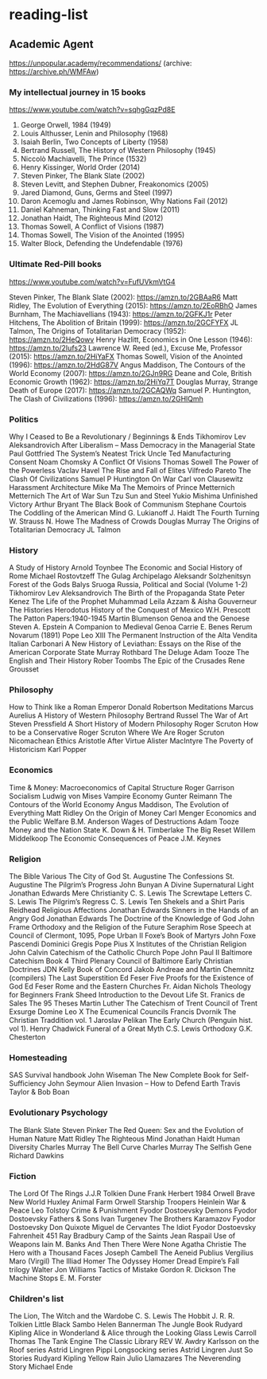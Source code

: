 # reading-list

## Academic Agent
https://unpopular.academy/recommendations/ (archive: https://archive.ph/WMFAw)

### My intellectual journey in 15 books
https://www.youtube.com/watch?v=sqhgGqzPd8E

1. George Orwell, 1984 (1949)
2. Louis Althusser, Lenin and Philosophy (1968)
3. Isaiah Berlin, Two Concepts of Liberty (1958)
4. Bertrand Russell, The History of Western Philosophy (1945)
5. Niccolò Machiavelli, The Prince (1532)
6. Henry Kissinger, World Order (2014)
7. Steven Pinker, The Blank Slate (2002)
8. Steven Levitt, and Stephen Dubner, Freakonomics (2005)
9. Jared Diamond, Guns, Germs and Steel (1997)
10. Daron Acemoglu and James Robinson, Why Nations Fail (2012)
11. Daniel Kahneman, Thinking Fast and Slow (2011)
12. Jonathan Haidt, The Righteous Mind (2012)
13. Thomas Sowell, A Conflict of Visions (1987)
14. Thomas Sowell, The Vision of the Anointed (1995)
15. Walter Block, Defending the Undefendable (1976)

### Ultimate Red-Pill books
https://www.youtube.com/watch?v=FufUVkmVtG4

Steven Pinker, The Blank Slate (2002): https://amzn.to/2GBAaR6
Matt Ridley, The Evolution of Everything (2015): https://amzn.to/2EoRBhO
James Burnham, The Machiavellians (1943): https://amzn.to/2GFKJ1r
Peter Hitchens, The Abolition of Britain (1999): https://amzn.to/2GCFYFX
JL Talmon, The Origins of Totalitarian Democracy (1952): https://amzn.to/2HeQowv
Henry Hazlitt, Economics in One Lesson (1946): https://amzn.to/2Iufs23
Lawrence W. Reed (ed.), Excuse Me, Professor (2015): https://amzn.to/2HiYaFX
Thomas Sowell, Vision of the Anointed (1996): https://amzn.to/2HdG87V
Angus Maddison, The Contours of the World Economy (2007): https://amzn.to/2GJn9RG
Deane and Cole, British Economic Growth (1962): https://amzn.to/2HiYq7T
Douglas Murray, Strange Death of Europe (2017): https://amzn.to/2GCAQWq
Samuel P. Huntington, The Clash of Civilizations (1996): https://amzn.to/2GHlQmh

### Politics
Why I Ceased to Be a Revolutionary / Beginnings & Ends	Tikhomirov Lev Aleksandrovich
After Liberalism – Mass Democracy in the Managerial State	Paul Gottfried
The System’s Neatest Trick	Uncle Ted
Manufacturing Consent	Noam Chomsky
A Conflict Of Visions	Thomas Sowell
The Power of the Powerless	Vaclav Havel
The Rise and Fall of Elites	Vilfredo Pareto
The Clash Of Civilizations	Samuel P Huntington
On War	Carl von Clausewitz
Harassment Architecture	Mike Ma
The Memoirs of Prince Metternich	Metternich
The Art of War	Sun Tzu
Sun and Steel	Yukio Mishima
Unfinished Victory	Arthur Bryant
The Black Book of Communism	Stephane Courtois
The Coddling of the American Mind	G. Lukianoff J. Haidt
The Fourth Turning	W. Strauss N. Howe
The Madness of Crowds	Douglas Murray
The Origins of Totalitarian Democracy	JL Talmon

### History

A Study of History	Arnold Toynbee
The Economic and Social History of Rome	Michael Rostovtzeff
The Gulag Archipelago	Aleksandr Solzhenitsyn
Forest of the Gods	Balys Sruoga
Russia, Political and Social (Volume 1-2)	Tikhomirov Lev Aleksandrovich
The Birth of the Propaganda State	Peter Kenez
The Life of the Prophet Muhammad	Leila Azzam & Aisha Gouverneur
The Histories	Herodotus
History of the Conquest of Mexico	W.H. Prescott
The Patton Papers:1940-1945	Martin Blumenson
Genoa and the Genoese	Steven A. Epstein
A Companion to Medieval Genoa	Carrie E. Benes
Rerum Novarum (1891)	Pope Leo XIII
The Permanent Instruction of the Alta Vendita	Italian Carbonari
A New History of Leviathan: Essays on the Rise of the American Corporate State	Murray Rothbard
The Deluge	Adam Tooze
The English and Their History	Rober Toombs
The Epic of the Crusades	Rene Grousset

### Philosophy

How to Think like a Roman Emperor	Donald Robertson
Meditations	Marcus Aurelius
A History of Western Philosophy	Bertrand Russel
The War of Art	Steven Pressfield
A Short History of Modern Philosophy	Roger Scruton
How to be a Conservative	Roger Scruton
Where We Are	Roger Scruton
Nicomachean Ethics	Aristotle
After Virtue	Alister MacIntyre
The Poverty of Historicism	Karl Popper

### Economics

Time & Money: Macroeconomics of Capital Structure	Roger Garrison
Socialism	Ludwig von Mises
Vampire Economy	Gunter Reimann
The Contours of the World Economy	Angus Maddison,
The Evolution of Everything	Matt Ridley
On the Origin of Money	Carl Menger
Economics and the Public Welfare	B.M. Anderson
Wages of Destructions	Adam Tooze
Money and the Nation State	K. Down & H. Timberlake
The Big Reset	Willem Middelkoop
The Economic Consequences of Peace	J.M. Keynes

### Religion

The Bible	Various
The City of God	St. Augustine
The Confessions	St. Augustine
The Pilgrim’s Progress	John Bunyan
A Divine Supernatural Light	Jonathan Edwards
Mere Christianity	C. S. Lewis
The Screwtape Letters	C. S. Lewis
The Pilgrim’s Regress	C. S. Lewis
Ten Shekels and a Shirt	Paris Reidhead
Religious Affections	Jonathan Edwards
Sinners in the Hands of an Angry God	Jonathan Edwards
The Doctrine of the Knowledge of God	John Frame
Orthodoxy and the Religion of the Future	Seraphim Rose
Speech at Council of Clermont, 1095,	Pope Urban II
Foxe’s Book of Martyrs	John Foxe
Pascendi Dominici Gregis	Pope Pius X
Institutes of the Christian Religion	John Calvin
Catechism of the Catholic Church	Pope John Paul II
Baltimore Catechism Book 4	Third Plenary Council of Baltimore
Early Christian Doctrines	JDN Kelly
Book of Concord	Jakob Andreae and Martin Chemnitz (compilers)
The Last Superstition	Ed Feser
Five Proofs for the Existence of God	Ed Feser
Rome and the Eastern Churches	Fr. Aidan Nichols
Theology for Beginners	Frank Sheed
Introduction to the Devout Life	St. Franics de Sales
The 95 Theses	Martin Luther
The Catechism of Trent	Council of Trent
Exsurge Domine	Leo X
The Ecumenical Councils	Francis Dvornik
The Christian Traddition vol. 1	Jaroslav Pelikan
The Early Church (Penguin hist. vol 1).	Henry Chadwick
Funeral of a Great Myth	C.S. Lewis
Orthodoxy	G.K. Chesterton

### Homesteading

SAS Survival handbook	John Wiseman
The New Complete Book for Self-Sufficiency	John Seymour
Alien Invasion – How to Defend Earth	Travis Taylor & Bob Boan

### Evolutionary Psychology

The Blank Slate	Steven Pinker
The Red Queen: Sex and the Evolution of Human Nature	Matt Ridley
The Righteous Mind	Jonathan Haidt
Human Diversity	Charles Murray
The Bell Curve	Charles Murray
The Selfish Gene	Richard Dawkins

### Fiction

The Lord Of The Rings	J.J.R Tolkien
Dune	Frank Herbert
1984	Orwell
Brave New World	Huxley
Animal Farm	Orwell
Starship Troopers	Heinlein
War & Peace	Leo Tolstoy
Crime & Punishment	Fyodor Dostoevsky
Demons	Fyodor Dostoevsky
Fathers & Sons	Ivan Turgenev
The Brothers Karamazov	Fyodor Dostoevsky
Don Quixote	Miguel de Cervantes
The Idiot	Fyodor Dostoevsky
Fahrenheit 451	Ray Bradbury
Camp of the Saints	Jean Raspail
Use of Weapons	Iain M. Banks
And Then There Were None	Agatha Christie
The Hero with a Thousand Faces	Joseph Cambell
The Aeneid	Publius Vergilius Maro (Virgil)
The Illiad	Homer
The Odyssey	Homer
Dread Empire’s Fall trilogy	Walter Jon Williams
Tactics of Mistake	Gordon R. Dickson
The Machine Stops	E. M. Forster

### Children's list

The Lion, The Witch and the Wardobe	C. S. Lewis
The Hobbit	J. R. R. Tolkien
Little Black Sambo	Helen Bannerman
The Jungle Book	Rudyard Kipling
Alice in Wonderland & Alice through the Looking Glass	Lewis Carroll
Thomas The Tank Engine The Classic Library	REV W. Awdry
Karlsson on the Roof series	Astrid Lingren
Pippi Longsocking series	Astrid Lingren
Just So Stories	Rudyard Kipling
Yellow Rain	Julio Llamazares
The Neverending Story	Michael Ende